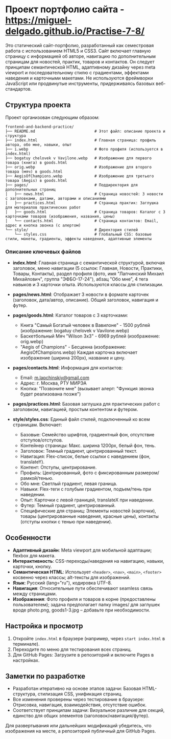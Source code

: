 # Проект портфолио сайта - https://miguel-delgado.github.io/Practise-7-8/

Это статический сайт-портфолио, разработанный как семестровая работа с использованием HTML5 и CSS3. Сайт включает главную страницу с информацией об авторе, навигацию по дополнительным страницам для новостей, практик, товаров и контактов. Он следует принципам семантической HTML, адаптивному дизайну через meta viewport и последовательному стилю с градиентами, эффектами наведения и карточными макетами. Не используются фреймворки JavaScript или продвинутые инструменты, придерживаясь базовых веб-стандартов.

## Структура проекта

Проект организован следующим образом:

```
frontend-and-backend-practice/
├── README.md                          # Этот файл: описание проекта и структура
├── index.html                         # Главная страница: профиль автора, обо мне, навыки, опыт
├── i.webp                             # Фото профиля (используется в index.html)
├── bogatuy chelovek v Vavilone.webp   # Изображение для первого товара (книга) в goods.html
├── orig.webp                          # Изображение для второго товара (мяч) в goods.html
├── AegisOfChampions.webp              # Изображение для третьего товара (Aegis) в goods.html
├── pages/                             # Поддиректория для дополнительных страниц
│   ├── news.html                      # Страница новостей: 3 новости с заголовками, датами, авторами и описаниями
│   ├── practices.html                 # Страница практик: Заглушка для материалов практических работ
│   ├── goods.html                     # Страница товаров: Каталог с 3 карточками товаров (изображения, названия, цены)
│   └── contacts.html                  # Страница контактов: Email, адрес и кнопка звонка (с алертом)
└── style/                             # Директория стилей
    └── styles.css                     # Глобальный CSS: базовые стили, макеты, градиенты, эффекты наведения, адаптивные элементы
```

### Описание ключевых файлов

- **index.html**: Главная страница с семантической структурой, включая заголовок, меню навигации (5 ссылок: Главная, Новости, Практики, Товары, Контакты), раздел профиля (фото, имя "Лапчинский Михаил Михайлович", группа "ЭФБО-17-24"), абзац "Обо мне", 4 тега навыков и 3 карточки опыта. Используются классы для стилизации.

- **pages/news.html**: Отображает 3 новости в формате карточек (заголовок, дата/автор, описание). Общий заголовок, навигация и футер.

- **pages/goods.html**: Каталог товаров с 3 карточками:
  - Книга "Самый Богатый человек в Вавилоне" - 1500 рублей (изображение: bogatuy chelovek v Vavilone.webp)
  - Баскетбольный Мяч "Wilson 3x3" - 6969 рублей (изображение: orig.webp)
  - "Aegis of Champions" - Бесценна (изображение: AegisOfChampions.webp)
  Каждая карточка включает изображение (ширина 200px), название и цену.

- **pages/contacts.html**: Информация для контактов:
  - Email: m.lapchinskiy@gmail.com
  - Адрес: г. Москва, РТУ МИРЭА
  - Кнопка: "Позвоните мне" (вызывает алерт: "Функция звонка будет реализована позже")

- **pages/practices.html**: Базовая заглушка для практических работ с заголовком, навигацией, простым контентом и футером.

- **style/styles.css**: Единый файл стилей, подключенный ко всем страницам. Включает:
  - Базовые: Семейство шрифтов, градиентный фон, отсутствие отступов/отступов.
  - Контейнер страницы: Макс. ширина 1200px, белый фон, тень.
  - Заголовок: Темный градиент, центрированный текст.
  - Навигация: Flex-список, белые ссылки с наведением (фон, translateY).
  - Контент: Отступы, центрирование.
  - Профиль: Центрированный, фото с фиксированным размером/рамкой/тенью.
  - Обо мне: Светлый градиент, левая граница.
  - Навыки: Flex-теги с голубым градиентом, подъем/тень при наведении.
  - Опыт: Карточки с левой границей, translateX при наведении.
  - Футер: Темный градиент, центрированный.
  - Специфические для страниц: Элементы новостей (карточки), товары (центрированные наведения, красные цены), контакты (отступы кнопки с тенью при наведении).

## Особенности
- **Адаптивный дизайн**: Meta viewport для мобильной адаптации; flexbox для макета.
- **Интерактивность**: CSS-переходы/наведения на навигацию, навыки, карточки, кнопку.
- **Семантическая HTML**: Использует `<header>`, `<nav>`, `<main>`, `<footer>` косвенно через классы; alt-тексты для изображений.
- **Язык**: Русский (lang="ru"), кодировка UTF-8.
- **Навигация**: Относительные пути обеспечивают seamless связь между страницами.
- **Изображения**: Фото профиля и товаров в корне (предоставлены пользователем); задача предполагает папку images/ для заглушек вроде photo.png, goods1-3.jpg – добавьте при необходимости.

## Настройка и просмотр
1. Откройте `index.html` в браузере (например, через `start index.html` в терминале).
2. Переходите по меню для тестирования всех страниц.
3. Для GitHub Pages: Загрузите в репозиторий и включите Pages в настройках.

## Заметки по разработке
- Разработан итеративно на основе этапов задачи: Базовая HTML-структура, стилизация CSS, унификация страниц.
- Все изменения проверены через тестирование в браузере: Отрисовка, навигация, взаимодействия, отсутствие ошибок.
- Соответствует принципам задачи: Визуальное различие для секций, единство для общих элементов (заголовок/навигация/футер).

Для развертывания или дальнейших модификаций убедитесь, что изображения на месте, а репозиторий публичный для GitHub Pages.

